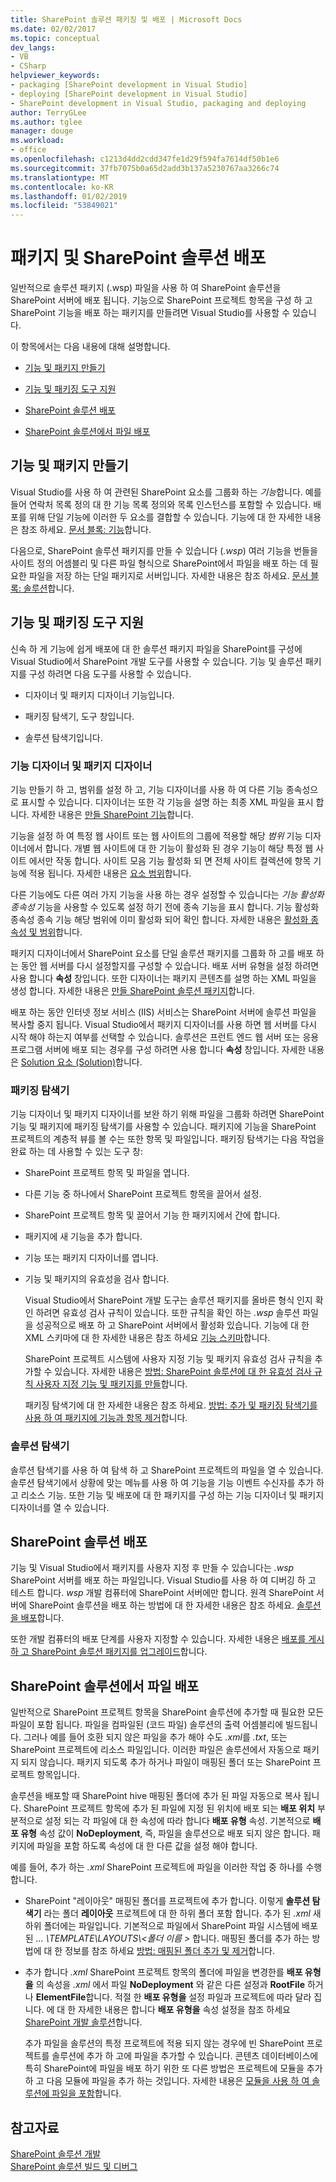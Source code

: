 ```yaml
---
title: SharePoint 솔루션 패키징 및 배포 | Microsoft Docs
ms.date: 02/02/2017
ms.topic: conceptual
dev_langs:
- VB
- CSharp
helpviewer_keywords:
- packaging [SharePoint development in Visual Studio]
- deploying [SharePoint development in Visual Studio]
- SharePoint development in Visual Studio, packaging and deploying
author: TerryGLee
ms.author: tglee
manager: douge
ms.workload:
- office
ms.openlocfilehash: c1213d4dd2cdd347fe1d29f594fa7614df50b1e6
ms.sourcegitcommit: 37fb7075b0a65d2add3b137a5230767aa3266c74
ms.translationtype: MT
ms.contentlocale: ko-KR
ms.lasthandoff: 01/02/2019
ms.locfileid: "53849021"
---
```

# <a name="package-and-deploy-sharepoint-solutions"></a>패키지 및 SharePoint 솔루션 배포
  일반적으로 솔루션 패키지 (.wsp) 파일을 사용 하 여 SharePoint 솔루션을 SharePoint 서버에 배포 됩니다. 기능으로 SharePoint 프로젝트 항목을 구성 하 고 SharePoint 기능을 배포 하는 패키지를 만들려면 Visual Studio를 사용할 수 있습니다.  
  
 이 항목에서는 다음 내용에 대해 설명합니다.  
  
-   [기능 및 패키지 만들기](#Creating)  
  
-   [기능 및 패키징 도구 지원](#Tools)  
  
-   [SharePoint 솔루션 배포](#Deploying)  
  
-   [SharePoint 솔루션에서 파일 배포](#DeployingFiles)  
  
## <a name="create-features-and-packages"></a>기능 및 패키지 만들기
 Visual Studio를 사용 하 여 관련된 SharePoint 요소를 그룹화 하는 *기능*합니다. 예를 들어 연락처 목록 정의 대 한 기능 목록 정의와 목록 인스턴스를 포함할 수 있습니다. 배포를 위해 단일 기능에 이러한 두 요소를 결합할 수 있습니다. 기능에 대 한 자세한 내용은 참조 하세요. [문서 블록: 기능](http://go.microsoft.com/fwlink/?LinkID=169183)합니다.  
  
 다음으로, SharePoint 솔루션 패키지를 만들 수 있습니다 (*.wsp*) 여러 기능을 번들을 사이트 정의 어셈블리 및 다른 파일 형식으로 SharePoint에서 파일을 배포 하는 데 필요한 파일을 저장 하는 단일 패키지로 서버입니다. 자세한 내용은 참조 하세요. [문서 블록: 솔루션](http://go.microsoft.com/fwlink/?LinkID=169186)합니다.  
  
## <a name="feature-and-packaging-tool-support"></a>기능 및 패키징 도구 지원
 신속 하 게 기능에 쉽게 배포에 대 한 솔루션 패키지 파일을 SharePoint를 구성에 Visual Studio에서 SharePoint 개발 도구를 사용할 수 있습니다. 기능 및 솔루션 패키지를 구성 하려면 다음 도구를 사용할 수 있습니다.  
  
-   디자이너 및 패키지 디자이너 기능입니다.  
  
-   패키징 탐색기, 도구 창입니다.  
  
-   솔루션 탐색기입니다.  
  
### <a name="feature-designer-and-package-designer"></a>기능 디자이너 및 패키지 디자이너
 기능 만들기 하 고, 범위를 설정 하 고, 기능 디자이너를 사용 하 여 다른 기능 종속성으로 표시할 수 있습니다. 디자이너는 또한 각 기능을 설명 하는 최종 XML 파일을 표시 합니다. 자세한 내용은 [만들 SharePoint 기능](../sharepoint/creating-sharepoint-features.md)합니다.  
  
 기능을 설정 하 여 특정 웹 사이트 또는 웹 사이트의 그룹에 적용할 해당 *범위* 기능 디자이너에서 합니다. 개별 웹 사이트에 대 한 기능이 활성화 된 경우 기능이 해당 특정 웹 사이트 에서만 작동 합니다. 사이트 모음 기능 활성화 되 면 전체 사이트 컬렉션에 항목 기능에 적용 됩니다. 자세한 내용은 [요소 범위](http://go.microsoft.com/fwlink/?LinkID=169189)합니다.  
  
 다른 기능에도 다른 여러 가지 기능을 사용 하는 경우 설정할 수 있습니다는 *기능 활성화 종속성* 기능을 사용할 수 있도록 설정 하기 전에 종속 기능을 표시 합니다. 기능 활성화 종속성 종속 기능 해당 범위에 이미 활성화 되어 확인 합니다. 자세한 내용은 [활성화 종속성 및 범위](http://go.microsoft.com/fwlink/?LinkID=169190)합니다.  
  
 패키지 디자이너에서 SharePoint 요소를 단일 솔루션 패키지를 그룹화 하 고를 배포 하는 동안 웹 서버를 다시 설정할지를 구성할 수 있습니다. 배포 서버 유형을 설정 하려면 사용 합니다 **속성** 창입니다. 또한 디자이너는 패키지 콘텐츠를 설명 하는 XML 파일을 생성 합니다. 자세한 내용은 [만들 SharePoint 솔루션 패키지](../sharepoint/creating-sharepoint-solution-packages.md)합니다.  
  
 배포 하는 동안 인터넷 정보 서비스 (IIS) 서비스는 SharePoint 서버에 솔루션 파일을 복사할 중지 됩니다. Visual Studio에서 패키지 디자이너를 사용 하면 웹 서버를 다시 시작 해야 하는지 여부를 선택할 수 있습니다. 솔루션은 프런트 엔드 웹 서버 또는 응용 프로그램 서버에 배포 되는 경우를 구성 하려면 사용 합니다 **속성** 창입니다. 자세한 내용은 [Solution 요소 (Solution)](http://go.microsoft.com/fwlink/?LinkID=169191)합니다.  
  
### <a name="packaging-explorer"></a>패키징 탐색기  
 기능 디자이너 및 패키지 디자이너를 보완 하기 위해 파일을 그룹화 하려면 SharePoint 기능 및 패키지에 패키징 탐색기를 사용할 수 있습니다. 패키지에 기능을 SharePoint 프로젝트의 계층적 뷰를 볼 수는 또한 항목 및 파일입니다. 패키징 탐색기는 다음 작업을 완료 하는 데 사용할 수 있는 도구 창:  
  
- SharePoint 프로젝트 항목 및 파일을 엽니다.  
  
- 다른 기능 중 하나에서 SharePoint 프로젝트 항목을 끌어서 설정.  
  
- SharePoint 프로젝트 항목 및 끌어서 기능 한 패키지에서 간에 합니다.  
  
- 패키지에 새 기능을 추가 합니다.  
  
- 기능 또는 패키지 디자이너를 엽니다.  
  
- 기능 및 패키지의 유효성을 검사 합니다.  
  
  Visual Studio에서 SharePoint 개발 도구는 솔루션 패키지를 올바른 형식 인지 확인 하려면 유효성 검사 규칙이 있습니다. 또한 규칙을 확인 하는 *.wsp* 솔루션 파일을 성공적으로 배포 하 고 SharePoint 서버에서 활성화 있습니다. 기능에 대 한 XML 스키마에 대 한 자세한 내용은 참조 하세요 [기능 스키마](http://go.microsoft.com/fwlink/?LinkID=169192)합니다.  
  
  SharePoint 프로젝트 시스템에 사용자 지정 기능 및 패키지 유효성 검사 규칙을 추가할 수 있습니다. 자세한 내용은 [방법: SharePoint 솔루션에 대 한 유효성 검사 규칙 사용자 지정 기능 및 패키지를 만들](../sharepoint/how-to-create-custom-feature-and-package-validation-rules-for-sharepoint-solutions.md)합니다.  
  
  패키징 탐색기에 대 한 자세한 내용은 참조 하세요. [방법: 추가 및 패키징 탐색기를 사용 하 여 패키지에 기능과 항목 제거](../sharepoint/how-to-add-and-remove-features-and-items-to-a-package-by-using-the-packaging-explorer.md)합니다.  
  
### <a name="solution-explorer"></a>솔루션 탐색기
 솔루션 탐색기를 사용 하 여 탐색 하 고 SharePoint 프로젝트의 파일을 열 수 있습니다. 솔루션 탐색기에서 상황에 맞는 메뉴를 사용 하 여 기능을 기능 이벤트 수신자를 추가 하 고 리소스 기능. 또한 기능 및 배포에 대 한 패키지를 구성 하는 기능 디자이너 및 패키지 디자이너를 열 수 있습니다.  
  
## <a name="deploy-sharepoint-solutions"></a>SharePoint 솔루션 배포
 기능 및 Visual Studio에서 패키지를 사용자 지정 후 만들 수 있습니다는 *.wsp* SharePoint 서버를 배포 하는 파일입니다. Visual Studio를 사용 하 여 디버깅 하 고 테스트 합니다. *wsp* 개발 컴퓨터에 SharePoint 서버에만 합니다. 원격 SharePoint 서버에 SharePoint 솔루션을 배포 하는 방법에 대 한 자세한 내용은 참조 하세요. [솔루션을 배포](http://go.microsoft.com/fwlink/?LinkID=169194)합니다.  
  
 또한 개발 컴퓨터의 배포 단계를 사용자 지정할 수 있습니다. 자세한 내용은 [배포를 게시 하 고 SharePoint 솔루션 패키지를 업그레이드](../sharepoint/deploying-publishing-and-upgrading-sharepoint-solution-packages.md)합니다.  
  
## <a name="deploy-files-in-sharepoint-solutions"></a>SharePoint 솔루션에서 파일 배포
 일반적으로 SharePoint 프로젝트 항목을 SharePoint 솔루션에 추가할 때 필요한 모든 파일이 포함 됩니다. 파일을 컴파일된 (코드 파일) 솔루션의 출력 어셈블리에 빌드됩니다. 그러나 예를 들어 호환 되지 않은 파일을 추가 해야 수도 *.xml*를 *.txt*, 또는 SharePoint 프로젝트에 리소스 파일입니다. 이러한 파일은 솔루션에서 자동으로 패키지 되지 않습니다. 패키지 되도록 추가 하거나 파일이 매핑된 폴더 또는 SharePoint 프로젝트 항목입니다.  
  
 솔루션을 배포할 때 SharePoint hive 매핑된 폴더에 추가 된 파일 자동으로 복사 됩니다. SharePoint 프로젝트 항목에 추가 된 파일에 지정 된 위치에 배포 되는 **배포 위치** 부분적으로 설정 되는 각 파일에 대 한 속성에 따라 합니다 **배포 유형** 속성. 기본적으로 **배포 유형** 속성 값이 **NoDeployment**, 즉, 파일을 솔루션으로 배포 되지 않은 합니다. 패키지에 파일을 포함 하도록 속성에 대 한 다른 값을 설정 해야 합니다.  
  
 예를 들어, 추가 하는 *.xml* SharePoint 프로젝트에 파일을 이러한 작업 중 하나를 수행 합니다.  
  
- SharePoint "레이아웃" 매핑된 폴더를 프로젝트에 추가 합니다. 이렇게 **솔루션 탐색기** 라는 폴더 **레이아웃** 프로젝트에 대 한 하위 폴더 포함 합니다. 추가 된 *.xml* 새 하위 폴더에는 파일입니다. 기본적으로 파일에서 SharePoint 파일 시스템에 배포 된 *... \TEMPLATE\LAYOUTS\\\<폴더 이름 >* 합니다. 매핑된 폴더를 추가 하는 방법에 대 한 정보를 참조 하세요 [방법: 매핑된 폴더 추가 및 제거](../sharepoint/how-to-add-and-remove-mapped-folders.md)합니다.  
  
- 추가 합니다 *.xml* SharePoint 프로젝트 항목의 폴더에 파일을 변경한를 **배포 유형을** 의 속성을 *.xml* 에서 파일 **NoDeployment**  와 같은 다른 설정과 **RootFile** 하거나 **ElementFile**합니다. 적절 한 **배포 유형을** 설정 파일과 프로젝트에 따라 달라 집니다. 에 대 한 자세한 내용은 합니다 **배포 유형을** 속성 설정을 참조 하세요 [SharePoint 개발 솔루션](../sharepoint/developing-sharepoint-solutions.md)합니다.  
  
  추가 파일을 솔루션의 특정 프로젝트에 적용 되지 않는 경우에 빈 SharePoint 프로젝트를 솔루션에 추가 하 고에 파일을 추가할 수 있습니다. 콘텐츠 데이터베이스에 특히 SharePoint에 파일을 배포 하기 위한 또 다른 방법은 프로젝트에 모듈을 추가 하 고 다음 모듈에 파일을 추가 하는 것입니다. 자세한 내용은 [모듈을 사용 하 여 솔루션에 파일을 포함](../sharepoint/using-modules-to-include-files-in-the-solution.md)합니다.  
  
## <a name="see-also"></a>참고자료
 [SharePoint 솔루션 개발](../sharepoint/developing-sharepoint-solutions.md)   
 [SharePoint 솔루션 빌드 및 디버그](../sharepoint/building-and-debugging-sharepoint-solutions.md)  

